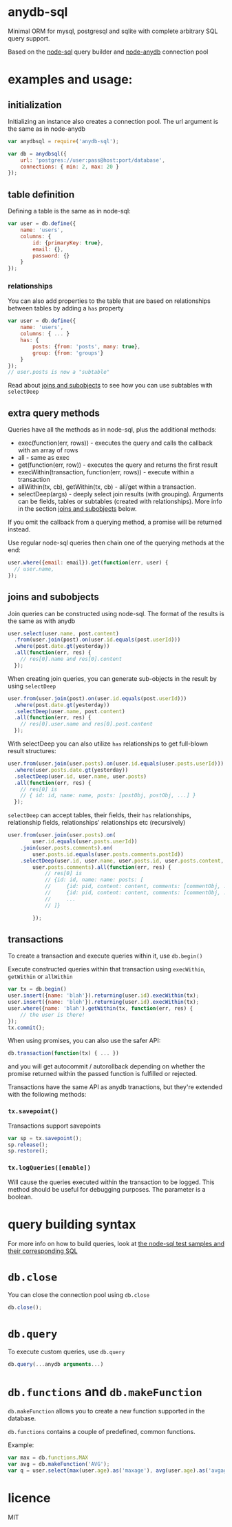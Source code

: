 # anydb-sql

Minimal ORM for mysql, postgresql and sqlite with complete arbitrary SQL query
support.

Based on the [node-sql](https://github.com/brianc/node-sql) query builder and
[node-anydb](https://github.com/grncdr/node-any-db) connection pool

# examples and usage:

## initialization

Initializing an instance also creates a connection pool. The url argument is
the same as in node-anydb

```js
var anydbsql = require('anydb-sql');

var db = anydbsql({
    url: 'postgres://user:pass@host:port/database',
    connections: { min: 2, max: 20 }
});
```

## table definition

Defining a table is the same as in node-sql:

```js
var user = db.define({
    name: 'users',
    columns: {
        id: {primaryKey: true},
        email: {},
        password: {}
    }
});
```

### relationships

You can also add properties to the table that are based on relationships
between tables by adding a `has` property

```js
var user = db.define({
    name: 'users',
    columns: { ... }
    has: {
        posts: {from: 'posts', many: true},
        group: {from: 'groups'}
    }
});
// user.posts is now a "subtable"
```

Read about [joins and subobjects](#joins-and-subobjects) to see how you can
use subtables with `selectDeep`

## extra query methods

Queries have all the methods as in node-sql, plus the additional methods:

* exec(function(err, rows)) - executes the query and calls the callback
  with an array of rows
* all - same as exec
* get(function(err, row)) - executes the query and returns the first result
* execWithin(transaction, function(err, rows)) - execute within a transaction
* allWithin(tx, cb), getWithin(tx, cb) - all/get within a transaction.
* selectDeep(args) - deeply select join results (with grouping). Arguments can
  be fields, tables or subtables (created with relationships).
  More info in the section [joins and subobjects](#joins-and-subobjects) below.

If you omit the callback from a querying method, a promise will be
returned instead.

Use regular node-sql queries then chain one of the querying methods at the
end:

```js
user.where({email: email}).get(function(err, user) {
  // user.name,
});
```

## joins and subobjects

Join queries can be constructed using node-sql. The format of the results is
the same as with anydb

```js
user.select(user.name, post.content)
  .from(user.join(post).on(user.id.equals(post.userId)))
  .where(post.date.gt(yesterday))
  .all(function(err, res) {
    // res[0].name and res[0].content
  });
```

When creating join queries, you can generate sub-objects in the result by
using `selectDeep`

```js
user.from(user.join(post).on(user.id.equals(post.userId)))
  .where(post.date.gt(yesterday))
  .selectDeep(user.name, post.content)
  .all(function(err, res) {
    // res[0].user.name and res[0].post.content
  });
```

With selectDeep you can also utilize `has` relationships to get full-blown
result structures:

```js
user.from(user.join(user.posts).on(user.id.equals(user.posts.userId)))
  .where(user.posts.date.gt(yesterday))
  .selectDeep(user.id, user.name, user.posts)
  .all(function(err, res) {
    // res[0] is
    // { id: id, name: name, posts: [postObj, postObj, ...] }
  });
```

`selectDeep` can accept tables, their fields, their `has` relationships,
relationship fields, relationships' relationships etc (recursively)

```js
user.from(user.join(user.posts).on(
        user.id.equals(user.posts.userId))
    .join(user.posts.comments).on(
        user.posts.id.equals(user.posts.comments.postId))
    .selectDeep(user.id, user.name, user.posts.id, user.posts.content,
        user.posts.comments).all(function(err, res) {
            // res[0] is
            // {id: id, name: name: posts: [
            //     {id: pid, content: content, comments: [commentObj, ...]},
            //     {id: pid, content: content, comments: [commentObj, ...]},
            //     ...
            // ]}

        });
```

## transactions

To create a transaction and execute queries within it, use `db.begin()`

Execute constructed queries within that transaction using `execWithin`,
`getWithin` or `allWithin`

```js
var tx = db.begin()
user.insert({name: 'blah'}).returning(user.id).execWithin(tx);
user.insert({name: 'bleh'}).returning(user.id).execWithin(tx);
user.where({name: 'blah').getWithin(tx, function(err, res) {
    // the user is there!
});
tx.commit();
```

When using promises, you can also use the safer API:

```js
db.transaction(function(tx) { ... })
```

and you will get autocommit / autorollback depending on whether the promise
returned within the passed function is fulfilled or rejected.

Transactions have the same API as anydb tranactions, but they're extended with
the following methods:

### `tx.savepoint()`

Transactions support savepoints

```js
var sp = tx.savepoint();
sp.release();
sp.restore();
```

### `tx.logQueries([enable])`

Will cause the queries executed within the transaction to be logged. This
method should be useful for debugging purposes. The parameter is a boolean.

# query building syntax

For more info on how to build queries, look at
[the node-sql test samples and their corresponding
SQL](https://github.com/brianc/node-sql/tree/master/test/dialects)

# `db.close`

You can close the connection pool using `db.close`

```js
db.close();
```

# `db.query`

To execute custom queries, use `db.query`

```js
db.query(...anydb arguments...)
```

# `db.functions` and `db.makeFunction`

`db.makeFunction` allows you to create a new function supported in the database.

`db.functions` contains a couple of predefined, common functions.

Example:

```js
var max = db.functions.MAX
var avg = db.makeFunction('AVG');
var q = user.select(max(user.age).as('maxage'), avg(user.age).as('avgage'));
```

# licence

MIT
